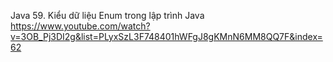 Java 59. Kiểu dữ liệu Enum trong lập trình Java
https://www.youtube.com/watch?v=3OB_Pj3DI2g&list=PLyxSzL3F748401hWFgJ8gKMnN6MM8QQ7F&index=62